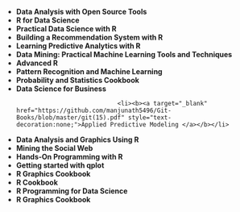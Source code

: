 <ul>
                               
<li><b><a target="_blank" href="https://github.com/manjunath5496/Git-Books/blob/master/git(2).pdf" style="text-decoration:none;">Data Analysis with Open Source Tools</a></b></li>
                                <li><b><a target="_blank" href="https://github.com/manjunath5496/Git-Books/blob/master/git(3).pdf" style="text-decoration:none;">R for Data Science</a></b></li>
                               
<li><b><a target="_blank" href="https://github.com/manjunath5496/Git-Books/blob/master/git(4).pdf" style="text-decoration:none;">Practical Data Science with R</a></b></li>
                                <li><b><a target="_blank" href="https://github.com/manjunath5496/Git-Books/blob/master/git(5).pdf" style="text-decoration:none;"> Building a Recommendation System with R </a></b></li>
                                
 <li><b><a target="_blank" href="https://github.com/manjunath5496/Git-Books/blob/master/git(6).pdf" style="text-decoration:none;">Learning Predictive Analytics with R</a></b></li>
                          
<li><b><a target="_blank" href="https://github.com/manjunath5496/Git-Books/blob/master/git(7).pdf" style="text-decoration:none;">Data Mining: Practical Machine Learning Tools and Techniques </a></b></li>
                                <li><b><a target="_blank" href="https://github.com/manjunath5496/Git-Books/blob/master/git(8).pdf" style="text-decoration:none;">Advanced R</a></b></li>
                                <li><b><a target="_blank" href="https://github.com/manjunath5496/Git-Books/blob/master/git(9).pdf" style="text-decoration:none;">Pattern Recognition and Machine Learning </a></b></li>
                                
 
        
<li><b><a target="_blank" href="https://github.com/manjunath5496/Git-Books/blob/master/git(11).pdf" style="text-decoration:none;">Probability and Statistics Cookbook </a></b></li>
                               
 <li><b><a target="_blank" href="https://github.com/manjunath5496/Git-Books/blob/master/git(13).pdf" style="text-decoration:none;">Data Science for Business</a></b></li> 
 
 
                                <li><b><a target="_blank" href="https://github.com/manjunath5496/Git-Books/blob/master/git(15).pdf" style="text-decoration:none;">Applied Predictive Modeling </a></b></li>

  
 <li><b><a target="_blank" href="https://github.com/manjunath5496/Git-Books/blob/master/git(16).pdf" style="text-decoration:none;">Data Analysis and Graphics Using R</a></b></li>
                                <li><b><a target="_blank" href="https://github.com/manjunath5496/Git-Books/blob/master/git(17).pdf" style="text-decoration:none;">Mining the Social Web </a></b></li>
                                
  <li><b><a target="_blank" href="https://github.com/manjunath5496/Git-Books/blob/master/git(18).pdf" style="text-decoration:none;">Hands-On Programming with R</a></b></li>
                                <li><b><a target="_blank" href="https://github.com/manjunath5496/Git-Books/blob/master/git(19).pdf" style="text-decoration:none;">Getting started with qplot </a></b></li>
         <li><b><a target="_blank" href="https://github.com/manjunath5496/Git-Books/blob/master/git(20).pdf" style="text-decoration:none;">R Graphics Cookbook </a></b></li>                                                           
                                
   <li><b><a target="_blank" href="https://github.com/manjunath5496/Git-Books/blob/master/git(21).pdf" style="text-decoration:none;">R Cookbook</a></b></li>
                                <li><b><a target="_blank" href="https://github.com/manjunath5496/Git-Books/blob/master/git(22).pdf" style="text-decoration:none;">R Programming for Data Science </a></b></li>
         <li><b><a target="_blank" href="https://github.com/manjunath5496/Git-Books/blob/master/git(23).pdf" style="text-decoration:none;">R Graphics Cookbook </a></b></li>                                  
                                
                                
                                
                                
                                
                                
 
 </ul>

